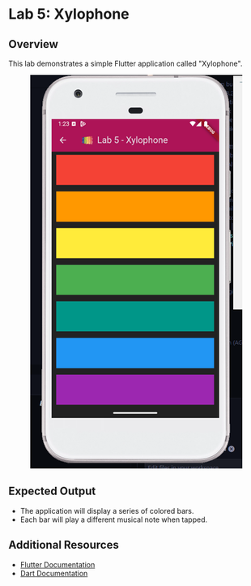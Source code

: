 # Lab 5: Xylophone

## Overview

This lab demonstrates a simple Flutter application called "Xylophone".

<p align="center">
  <img src="lab5.png" alt="Xylophone">
</p>

## Expected Output

- The application will display a series of colored bars.
- Each bar will play a different musical note when tapped.

## Additional Resources

- [Flutter Documentation](https://flutter.dev/docs)
- [Dart Documentation](https://dart.dev/guides)
